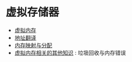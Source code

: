 # 虚拟存储器

* [虚拟内存](./9.1.md)
* [地址翻译](./9.2.md)
* [内存映射与分配](./9.3.md)
* [虚拟内存相关的其他知识](./9.4.md) : 垃圾回收与内存错误